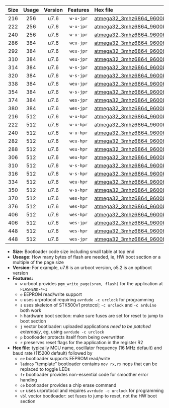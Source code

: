 |Size|Usage|Version|Features|Hex file|
|:-:|:-:|:-:|:-:|:--|
|216|256|u7.6|`w-u-jpr`|[atmega32_3mhz6864_9600bps_ur_vbl.hex](https://raw.githubusercontent.com/stefanrueger/urboot/main//atmega32_3mhz6864_9600bps_ur_vbl.hex)|
|222|256|u7.6|`w-u-jpr`|[atmega32_3mhz6864_9600bps_lednop_ur_vbl.hex](https://raw.githubusercontent.com/stefanrueger/urboot/main//atmega32_3mhz6864_9600bps_lednop_ur_vbl.hex)|
|240|256|u7.6|`w-u-jpr`|[atmega32_3mhz6864_9600bps_lednop_fr_ur_vbl.hex](https://raw.githubusercontent.com/stefanrueger/urboot/main//atmega32_3mhz6864_9600bps_lednop_fr_ur_vbl.hex)|
|286|384|u7.6|`weu-jpr`|[atmega32_3mhz6864_9600bps_ee_ur_vbl.hex](https://raw.githubusercontent.com/stefanrueger/urboot/main//atmega32_3mhz6864_9600bps_ee_ur_vbl.hex)|
|292|384|u7.6|`weu-jpr`|[atmega32_3mhz6864_9600bps_ee_lednop_ur_vbl.hex](https://raw.githubusercontent.com/stefanrueger/urboot/main//atmega32_3mhz6864_9600bps_ee_lednop_ur_vbl.hex)|
|310|384|u7.6|`weu-jpr`|[atmega32_3mhz6864_9600bps_ee_lednop_fr_ur_vbl.hex](https://raw.githubusercontent.com/stefanrueger/urboot/main//atmega32_3mhz6864_9600bps_ee_lednop_fr_ur_vbl.hex)|
|314|384|u7.6|`w-s-jpr`|[atmega32_3mhz6864_9600bps_vbl.hex](https://raw.githubusercontent.com/stefanrueger/urboot/main//atmega32_3mhz6864_9600bps_vbl.hex)|
|320|384|u7.6|`w-s-jpr`|[atmega32_3mhz6864_9600bps_lednop_vbl.hex](https://raw.githubusercontent.com/stefanrueger/urboot/main//atmega32_3mhz6864_9600bps_lednop_vbl.hex)|
|338|384|u7.6|`weu-jpr`|[atmega32_3mhz6864_9600bps_ee_lednop_fr_ce_ur_vbl.hex](https://raw.githubusercontent.com/stefanrueger/urboot/main//atmega32_3mhz6864_9600bps_ee_lednop_fr_ce_ur_vbl.hex)|
|354|384|u7.6|`w-s-jpr`|[atmega32_3mhz6864_9600bps_lednop_fr_vbl.hex](https://raw.githubusercontent.com/stefanrueger/urboot/main//atmega32_3mhz6864_9600bps_lednop_fr_vbl.hex)|
|374|384|u7.6|`wes-jpr`|[atmega32_3mhz6864_9600bps_ee_vbl.hex](https://raw.githubusercontent.com/stefanrueger/urboot/main//atmega32_3mhz6864_9600bps_ee_vbl.hex)|
|380|384|u7.6|`wes-jpr`|[atmega32_3mhz6864_9600bps_ee_lednop_vbl.hex](https://raw.githubusercontent.com/stefanrueger/urboot/main//atmega32_3mhz6864_9600bps_ee_lednop_vbl.hex)|
|216|512|u7.6|`w-u-hpr`|[atmega32_3mhz6864_9600bps_ur.hex](https://raw.githubusercontent.com/stefanrueger/urboot/main//atmega32_3mhz6864_9600bps_ur.hex)|
|222|512|u7.6|`w-u-hpr`|[atmega32_3mhz6864_9600bps_lednop_ur.hex](https://raw.githubusercontent.com/stefanrueger/urboot/main//atmega32_3mhz6864_9600bps_lednop_ur.hex)|
|240|512|u7.6|`w-u-hpr`|[atmega32_3mhz6864_9600bps_lednop_fr_ur.hex](https://raw.githubusercontent.com/stefanrueger/urboot/main//atmega32_3mhz6864_9600bps_lednop_fr_ur.hex)|
|282|512|u7.6|`weu-hpr`|[atmega32_3mhz6864_9600bps_ee_ur.hex](https://raw.githubusercontent.com/stefanrueger/urboot/main//atmega32_3mhz6864_9600bps_ee_ur.hex)|
|288|512|u7.6|`weu-hpr`|[atmega32_3mhz6864_9600bps_ee_lednop_ur.hex](https://raw.githubusercontent.com/stefanrueger/urboot/main//atmega32_3mhz6864_9600bps_ee_lednop_ur.hex)|
|306|512|u7.6|`weu-hpr`|[atmega32_3mhz6864_9600bps_ee_lednop_fr_ur.hex](https://raw.githubusercontent.com/stefanrueger/urboot/main//atmega32_3mhz6864_9600bps_ee_lednop_fr_ur.hex)|
|310|512|u7.6|`w-s-hpr`|[atmega32_3mhz6864_9600bps.hex](https://raw.githubusercontent.com/stefanrueger/urboot/main//atmega32_3mhz6864_9600bps.hex)|
|316|512|u7.6|`w-s-hpr`|[atmega32_3mhz6864_9600bps_lednop.hex](https://raw.githubusercontent.com/stefanrueger/urboot/main//atmega32_3mhz6864_9600bps_lednop.hex)|
|334|512|u7.6|`weu-hpr`|[atmega32_3mhz6864_9600bps_ee_lednop_fr_ce_ur.hex](https://raw.githubusercontent.com/stefanrueger/urboot/main//atmega32_3mhz6864_9600bps_ee_lednop_fr_ce_ur.hex)|
|350|512|u7.6|`w-s-hpr`|[atmega32_3mhz6864_9600bps_lednop_fr.hex](https://raw.githubusercontent.com/stefanrueger/urboot/main//atmega32_3mhz6864_9600bps_lednop_fr.hex)|
|370|512|u7.6|`wes-hpr`|[atmega32_3mhz6864_9600bps_ee.hex](https://raw.githubusercontent.com/stefanrueger/urboot/main//atmega32_3mhz6864_9600bps_ee.hex)|
|376|512|u7.6|`wes-hpr`|[atmega32_3mhz6864_9600bps_ee_lednop.hex](https://raw.githubusercontent.com/stefanrueger/urboot/main//atmega32_3mhz6864_9600bps_ee_lednop.hex)|
|406|512|u7.6|`wes-hpr`|[atmega32_3mhz6864_9600bps_ee_lednop_fr.hex](https://raw.githubusercontent.com/stefanrueger/urboot/main//atmega32_3mhz6864_9600bps_ee_lednop_fr.hex)|
|406|512|u7.6|`wes-jpr`|[atmega32_3mhz6864_9600bps_ee_lednop_fr_vbl.hex](https://raw.githubusercontent.com/stefanrueger/urboot/main//atmega32_3mhz6864_9600bps_ee_lednop_fr_vbl.hex)|
|448|512|u7.6|`wes-hpr`|[atmega32_3mhz6864_9600bps_ee_lednop_fr_ce.hex](https://raw.githubusercontent.com/stefanrueger/urboot/main//atmega32_3mhz6864_9600bps_ee_lednop_fr_ce.hex)|
|448|512|u7.6|`wes-jpr`|[atmega32_3mhz6864_9600bps_ee_lednop_fr_ce_vbl.hex](https://raw.githubusercontent.com/stefanrueger/urboot/main//atmega32_3mhz6864_9600bps_ee_lednop_fr_ce_vbl.hex)|

- **Size:** Bootloader code size including small table at top end
- **Useage:** How many bytes of flash are needed, ie, HW boot section or a multiple of the page size
- **Version:** For example, u7.6 is an urboot version, o5.2 is an optiboot version
- **Features:**
  + `w` urboot provides `pgm_write_page(sram, flash)` for the application at `FLASHEND-4+1`
  + `e` EEPROM read/write support
  + `u` uses urprotocol requiring `avrdude -c urclock` for programming
  + `s` uses skeleton of STK500v1 protocol; `-c urclock` and `-c arduino` both work
  + `h` hardware boot section: make sure fuses are set for reset to jump to boot section
  + `j` vector bootloader: uploaded applications *need to be patched externally*, eg, using `avrdude -c urclock`
  + `p` bootloader protects itself from being overwritten
  + `r` preserves reset flags for the application in the register R2
- **Hex file:** typically MCU name, oscillator frequency (16 MHz default) and baud rate (115200 default) followed by
  + `ee` bootloader supports EEPROM read/write
  + `lednop` "template" bootloader contains `mov rx,rx` nops that can be replaced to toggle LEDs
  + `fr` bootloader provides non-essential code for smoother error handing
  + `ce` bootloader provides a chip erase command
  + `ur` uses urprotocol and requires `avrdude -c urclock` for programming
  + `vbl` vector bootloader: set fuses to jump to reset, not the HW boot section
